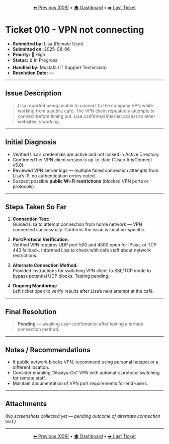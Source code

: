 <p align="center">
  <a href="/tickets/ticket-009/README.md">⬅️ Previous (009)</a> • 
  <a href="/dashboard.md">🏠 Dashboard</a> • 
  <a href="/tickets/ticket-010/README.md">➡️ Last Ticket</a>
</p>

# Ticket 010 - VPN not connecting

- **Submitted by:** Lisa (Remote User)
- **Submitted on:** 2025-08-06
- **Priority:** 🔴 High
- **Status:** ⏳ In Progress
- **Handled by:** Mustafa (IT Support Technician)
- **Resolution Date:** —

---

## Issue Description

> Lisa reported being unable to connect to the company VPN while working from a public café. The VPN client repeatedly attempts to connect before timing out. Lisa confirmed internet access to other websites is working.

---

## Initial Diagnosis

- Verified Lisa’s credentials are active and not locked in Active Directory.
- Confirmed her VPN client version is up-to-date (Cisco AnyConnect v5.0).
- Reviewed VPN server logs — multiple failed connection attempts from Lisa’s IP, no authentication errors noted.
- Suspect possible **public Wi-Fi restrictions** (blocked VPN ports or protocols).

---

## Steps Taken So Far

1. **Connection Test:**  
   Guided Lisa to attempt connection from home network — VPN connected successfully. Confirms the issue is location-specific.

2. **Port/Protocol Verification:**  
   Verified VPN requires UDP port 500 and 4500 open for IPsec, or TCP 443 fallback. Informed Lisa to check with café staff about network restrictions.

3. **Alternate Connection Method:**  
   Provided instructions for switching VPN client to SSL/TCP mode to bypass potential UDP blocks. Testing pending.

4. **Ongoing Monitoring:**  
   Left ticket open to verify results after Lisa’s next attempt at the café.

---

## Final Resolution

> **Pending** — awaiting user confirmation after testing alternate connection method.

---

## Notes / Recommendations

- If public network blocks VPN, recommend using personal hotspot or a different location.
- Consider enabling “Always-On” VPN with automatic protocol switching for remote staff.
- Maintain documentation of VPN port requirements for end-users.

---

## Attachments

_(No screenshots collected yet — pending outcome of alternate connection test.)_

---

<p align="center">
  <a href="/tickets/ticket-009/README.md">⬅️ Previous (009)</a> • 
  <a href="/dashboard.md">🏠 Dashboard</a> • 
  <a href="/tickets/ticket-010/README.md">➡️ Last Ticket</a>
</p>
